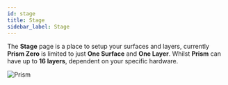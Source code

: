```yaml
---
id: stage
title: Stage
sidebar_label: Stage
---
```


The **Stage** page is a place to setup your surfaces and layers, currently **Prism Zero** is limited to just **One Surface** and **One Layer**. Whilst **Prism** can have up to **16 layers**, dependent on your specific hardware. 

![Prism](/prismdocs/images/prism-stage.png)